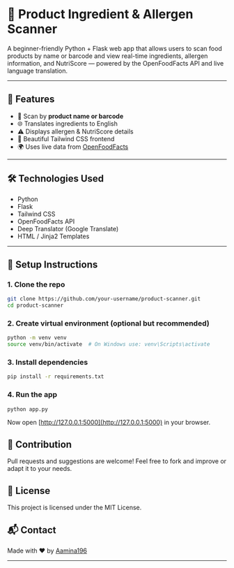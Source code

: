 # 🧃 Product Ingredient & Allergen Scanner

A beginner-friendly Python + Flask web app that allows users to scan food products by name or barcode and view real-time ingredients, allergen information, and NutriScore — powered by the OpenFoodFacts API and live language translation.

---

## 🚀 Features

- 🧾 Scan by **product name or barcode**
- 🌐 Translates ingredients to English
- ⚠️ Displays allergen & NutriScore details
- 🎨 Beautiful Tailwind CSS frontend
- 🌍 Uses live data from [OpenFoodFacts](https://world.openfoodfacts.org)

---

## 🛠️ Technologies Used

- Python
- Flask
- Tailwind CSS
- OpenFoodFacts API
- Deep Translator (Google Translate)
- HTML / Jinja2 Templates

---

## 🧰 Setup Instructions

### 1. Clone the repo

```bash
git clone https://github.com/your-username/product-scanner.git
cd product-scanner
```
### 2. Create virtual environment (optional but recommended)
```bash
python -m venv venv
source venv/bin/activate  # On Windows use: venv\Scripts\activate
```

### 3. Install dependencies
```bash
pip install -r requirements.txt
```

### 4. Run the app
```bash
python app.py
```

Now open [http://127.0.0.1:5000](http://127.0.0.1:5000) in your browser.

## 🙌 Contribution
Pull requests and suggestions are welcome!
Feel free to fork and improve or adapt it to your needs.

## 📄 License
This project is licensed under the MIT License.

## 📬 Contact
Made with ❤️ by [Aamina196](https://github.com/Aamina196)

---


